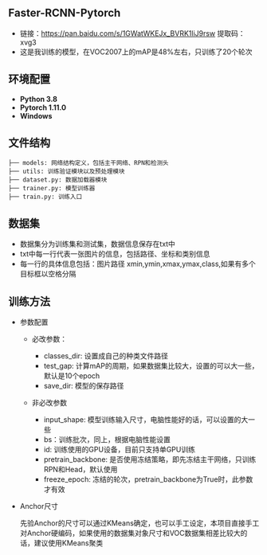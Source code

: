 ## **Faster-RCNN-Pytorch**

- 链接：https://pan.baidu.com/s/1GWatWKEJx_BVRK1liJ9rsw 
  提取码：xvg3 
- 这是我训练的模型，在VOC2007上的mAP是48%左右，只训练了20个轮次

## **环境配置**

- **Python 3.8**
- **Pytorch 1.11.0**
- **Windows**

## 文件结构

```
├── models: 网络结构定义，包括主干网络、RPN和检测头
├── utils: 训练验证模块以及预处理模块
├── dataset.py: 数据加载器模块
├── trainer.py: 模型训练器
├── train.py: 训练入口
```

## **数据集**

- 数据集分为训练集和测试集，数据信息保存在txt中
- txt中每一行代表一张图片的信息，包括路径、坐标和类别信息
- 每一行的具体信息包括：图片路径 xmin,ymin,xmax,ymax,class,如果有多个目标框以空格分隔

## **训练方法**

- 参数配置

  - 必改参数：
    - classes_dir: 设置成自己的种类文件路径
    - test_gap: 计算mAP的周期，如果数据集比较大，设置的可以大一些，默认是10个epoch
    - save_dir: 模型的保存路径

  - 非必改参数
    - input_shape: 模型训练输入尺寸，电脑性能好的话，可以设置的大一些
    - bs：训练批次，同上，根据电脑性能设置
    - id: 训练使用的GPU设备，目前只支持单GPU训练
    - pretrain_backbone: 是否使用冻结策略，即先冻结主干网络，只训练RPN和Head，默认使用
    - freeze_epoch: 冻结的轮次，pretrain_backbone为True时，此参数才有效

- Anchor尺寸

  先验Anchor的尺寸可以通过KMeans确定，也可以手工设定，本项目直接手工对Anchor硬编码，如果使用的数据集对象尺寸和VOC数据集相差比较大的话，建议使用KMeans聚类
